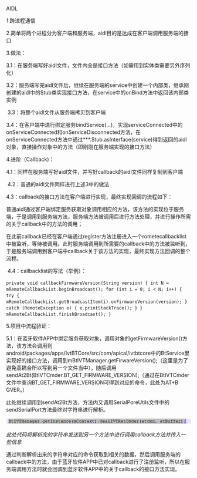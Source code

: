 AIDL

1.跨进程通信

2.简单将两个进程分为客户端和服务端，aidl目的是达成在客户端调用服务端的接口

3.做法：

​	3.1：在服务端写好aidl文件，文件内全是接口方法（如需用到实体类需要另外序列化）

​	3.2：服务端写完aidl文件后，继续在服务端的service中创建一个内部类，继承刚创建的aidl中的Stub类实现接口方法，在service中的onBind方法中返回该内部类实例

​	3.3：将整个aidl文件从服务端拷贝到客户端

​	3.4：在客户端中进行绑定服务bindService(...)，实现serviceConnected中的onServiceConnected和onServiceDisconnected方法，在onServiceConnected方法中通过***.Stub.asInterface(service)得到返回的aidl对象，直接操作对象中的方法（即刚刚在服务端实现的接口方法）

4.进阶（Callback)：

​	4.1：同样在服务端写好aidl文件，并写好callback的aidl文件同样复制到客户端

​	4.2：普通的aidl文件同样进行上述3中的做法

​	4.3：callback的接口方法在客户端进行实现，最终实现回调的流程如下：

​	普通aidl通过客户端绑定服务获取对象调用相应的方法，该方法的实现位于服务端，于是调用到服务端方法，服务端方法被调用后进行方法处理，并进行操作所需的关于callback中的方法的调用；

​	在此前callback已经在客户端通过register方法注册进入一个rometecallbacklist中被监听，等待被调用。此时服务端调用到所需要的callback中的方法被监听到，于是服务端调用到客户端中callback关于该方法的实现，最终实现方法回调的整个流程。

​	4.4：callbacklist的写法（举例）：

`private void callbackFirmwareVersion(String version)
	{
		int N = mRemoteCallbackList.beginBroadcast();
		for (int i = 0; i < N; i++)
		{
			try
			{
				mRemoteCallbackList.getBroadcastItem(i).onFirmwareVersion(version);
			}
			catch (RemoteException e)
			{
				e.printStackTrace();
			}
		}
		mRemoteCallbackList.finishBroadcast();
	}`

5.项目中流程验证：

​	5.1：在蓝牙软件APP中绑定服务获取对象，调用对象的getFirmwareVersion()方法，该方法会调用到android/packages/apps/IvtBTCore/src/com/apical/ivtbtcore中的BtService里实现好的接口方法，调用到mBtIVTManager.getFirwareVersion();（这里是为了避免高耦合所以写到另一个文件当中），随后调用sendAt2Bt(BtIVTCmder.BT_GET_FIRMWARE_VERSION);（通过在BtIVTCmder文件中查询BT_GET_FIRMWARE_VERSION可得到对应的命令，此处为AT+B GVER。）

​		此处继续调用到sendAt2Bt方法，方法内又调用SerialPoreUtils文件中的sendSerialPort方法最终对字符串进行解析。

![image-20200709173301265](https://github.com/iizhengzh/MyNoteAboutAnything/blob/master/Android/img/aidl.png)

*此处代码将解析完的字符串发送到另一个方法中进行调用callback方法并传入一些信息*

​	通过判断解析出来的字符串对应的命令获取到相关的数据，然后调用服务端的callback中的方法，由于蓝牙软件APP中已对callback进行了注册监听，所以在服务端调用方法时就会回调到蓝牙软件APP中的关于callback的接口方法实现。

